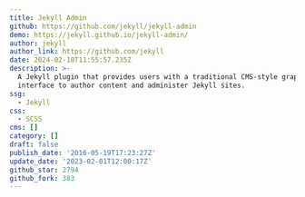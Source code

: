 ```yaml
---
title: Jekyll Admin
github: https://github.com/jekyll/jekyll-admin
demo: https://jekyll.github.io/jekyll-admin/
author: jekyll
author_link: https://github.com/jekyll
date: 2024-02-18T11:55:57.235Z
description: >-
  A Jekyll plugin that provides users with a traditional CMS-style graphical
  interface to author content and administer Jekyll sites.
ssg:
  - Jekyll
css:
  - SCSS
cms: []
category: []
draft: false
publish_date: '2016-05-19T17:23:27Z'
update_date: '2023-02-01T12:00:17Z'
github_star: 2794
github_fork: 383
---
```

